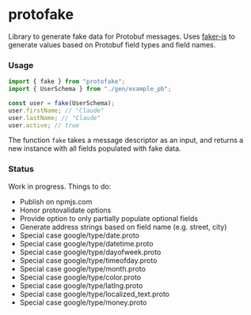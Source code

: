 # protofake

Library to generate fake data for Protobuf messages. Uses [faker-js](https://fakerjs.dev/) to generate values based on
Protobuf field types and field names.

### Usage

```typescript
import { fake } from "protofake";
import { UserSchema } from "./gen/example_pb";

const user = fake(UserSchema);
user.firstName; // "Claude"
user.lastName; // "Claude"
user.active; // true
```

The function `fake` takes a message descriptor as an input, and returns a new instance with all fields populated with
fake data.

### Status

Work in progress. Things to do:

- Publish on npmjs.com
- Honor protovalidate options
- Provide option to only partially populate optional fields
- Generate address strings based on field name (e.g. street, city)
- Special case google/type/date.proto
- Special case google/type/datetime.proto
- Special case google/type/dayofweek.proto
- Special case google/type/timeofday.proto
- Special case google/type/month.proto
- Special case google/type/color.proto
- Special case google/type/latlng.proto
- Special case google/type/localized_text.proto
- Special case google/type/money.proto
